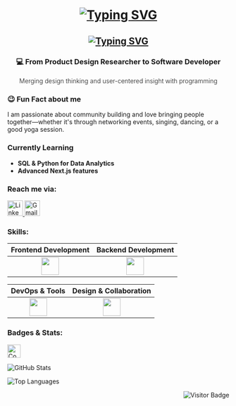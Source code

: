 

<h1 align="center">
    <a href="https://git.io/typing-svg"><img src="https://readme-typing-svg.demolab.com?font=Fira+Code&size=32&pause=1000&color=39d353&center=true&vCenter=true&width=435&lines=%F0%9F%91%80+Hi!+I'm+G%C3%BCzide" alt="Typing SVG" /></a>
    
</h1> 
<h2 align="center">
    <a href="https://git.io/typing-svg"><img src="https://readme-typing-svg.demolab.com?font=Fira+Code&duration=4000&pause=100&color=9be9a8&center=true&vCenter=true&multiline=true&width=440&height=89&lines=Software+Developer;BSc+%26+MSc;Product+Design" alt="Typing SVG" /></a>
</h2> 

  
<div align="center">
    <h3>💻 From Product Design Researcher to Software Developer</h3>
    <h4  style="font-weight:300;">Merging design thinking and user-centered insight with programming</h4>


</div>




### :wink: **Fun Fact about me**  
I am passionate about community building and love bringing people together—whether it's through networking events, singing, dancing, or a good yoga session. 

### **Currently Learning**  
-  **SQL & Python for Data Analytics**  
-  **Advanced Next.js features**

### **Reach me via:**  
<p align="left">
  <a href="https://bit.ly/4kqoEq9" target="_blank">
    <img src="https://img.icons8.com/?size=100&id=8808&format=png&color=FFFFFF" alt="LinkedIn" height="35" />
  </a>
  <a href="mailto:guzide.guzelbey@gmail.com" target="_blank" >
    <img src="https://img.icons8.com/?size=100&id=38158&format=png&color=FFFFFF" alt="Gmail" height="35" />
  </a>
</p>  

### **Skills:**  
| Frontend Development | Backend Development |
| :---: | :---: |
| <img src="https://skillicons.dev/icons?i=react,nextjs,js,materialui,html,css,bootstrap" height="40" /> | <img src="https://skillicons.dev/icons?i=nodejs,express,mysql" height="40" /> |

|  DevOps & Tools |  Design & Collaboration |
| :---: | :---: |
| <img src="https://skillicons.dev/icons?i=docker,git,github,netlify,postman" height="40" /> | <img src="https://skillicons.dev/icons?i=figma,ps,ai,slack" height="40" /> |

### **Badges & Stats:**  
<p align="left">
    <a href="https://www.codewars.com/users/GuzideGuzelbey" target="_blank">
    <img src="https://www.codewars.com/users/GuzideGuzelbey/badges/micro" alt="Codewars Badge" height="30" />
  </a>
</p>
<p align="left">
  <img src="https://github-readme-stats.vercel.app/api?username=GuzideGuzelbey&show_icons=true&theme=dark" alt="GitHub Stats" />  
</p>  
<p align="left">
  <img src="https://github-readme-stats.vercel.app/api/top-langs/?username=GuzideGuzelbey&layout=compact&theme=dark" alt="Top Languages" />
</p>

<img align="right"
     src="https://visitor-badge.laobi.icu/badge?page_id=GuzideGuzelbey.GuzideGuzelbey&type=flat-square&left_color=%23333333&right_color=%234D4D4D"
     alt="Visitor Badge" />




